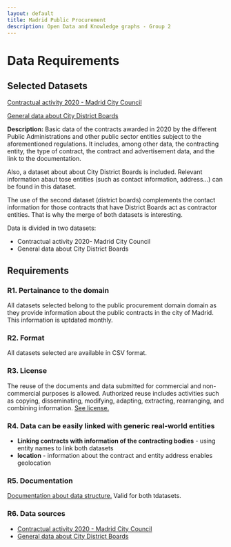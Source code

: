 ```yaml
---
layout: default
title: Madrid Public Procurement
description: Open Data and Knowledge graphs - Group 2
---
```


# Data Requirements
## Selected Datasets
[Contractual activity 2020 - Madrid City Council](https://datos.madrid.es/portal/site/egob/menuitem.c05c1f754a33a9fbe4b2e4b284f1a5a0/?vgnextoid=139afaf464830510VgnVCM1000000b205a0aRCRD&vgnextchannel=374512b9ace9f310VgnVCM100000171f5a0aRCRD&reloadCaptcha=true")

[General data about City District Boards](https://datos.madrid.es/sites/v/index.jsp?vgnextoid=a73ecfba69326410VgnVCM1000000b205a0aRCRD&vgnextchannel=374512b9ace9f310VgnVCM100000171f5a0aRCRD)

**Description:** Basic data of the contracts awarded in 2020 by the different Public Administrations and other public sector entities subject to the aforementioned regulations. It includes, among other data, the contracting entity, the type of contract, the contract and advertisement data, and the link to the documentation.

Also, a dataset about about City District Boards is included. Relevant information abaut tose entities (such as contact information, address...) can be found in this dataset.

The use of the second dataset (district boards) complements the contact information for those contracts that have District Boards act as contractor entities. That is why the merge of both datasets is interesting.

Data is divided in two datasets:

- Contractual activity 2020- Madrid City Council
- General data about City District Boards

## Requirements
### R1. Pertainance to the domain

All datasets selected belong to the public procurement domain domain as they provide information about the public contracts in the city of Madrid. This information is uptdated monthly.

### R2. Format

All datasets selected are available in CSV format.

### R3. License 

The reuse of the documents and data submitted for commercial and non-commercial purposes is allowed. Authorized reuse includes activities such as copying, disseminating, modifying, adapting, extracting, rearranging, and combining information. [See license.](https://datos.madrid.es/portal/site/egob/menuitem.3efdb29b813ad8241e830cc2a8a409a0/?vgnextoid=108804d4aab90410VgnVCM100000171f5a0aRCRD&vgnextchannel=b4c412b9ace9f310VgnVCM100000171f5a0aRCRD&vgnextfmt=default)

### R4. Data can be easily linked with generic real-world entities

- **Linking contracts with information of the contracting bodies** - using entity names to link both datasets
- **location** - information about the contract and entity address enables geolocation

### R5. Documentation
[Documentation about data structure.](https://datos.madrid.es/FWProjects/egob/Catalogo/XComun/Ficheros/Estructura_DS_ConjuntoDatos.pdf) Valid for both tdatasets.

### R6. Data sources
- [Contractual activity 2020 - Madrid City Council](https://datos.madrid.es/portal/site/egob/menuitem.c05c1f754a33a9fbe4b2e4b284f1a5a0/vgnextoid=139afaf464830510VgnVCM1000000b205a0aRCRD&vgnextchannel=374512b9ace9f310VgnVCM100000171f5a0aRCRD&reloadCaptcha=true)
- [General data about City District Boards](https://datos.madrid.es/sites/v/index.jsp?vgnextoid=a73ecfba69326410VgnVCM1000000b205a0aRCRD&vgnextchannel=374512b9ace9f310VgnVCM100000171f5a0aRCRD)

